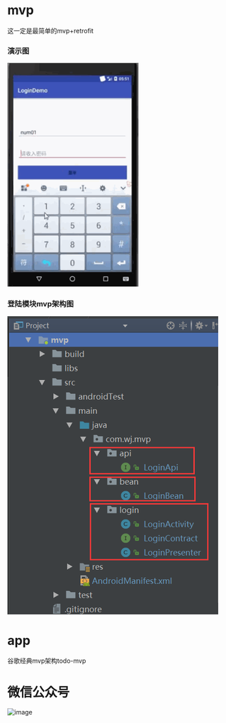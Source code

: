 # mvp
这一定是最简单的mvp+retrofit
### 演示图
![image](https://github.com/GodJiong/mvp/blob/master/mvp/src/main/res/drawable/login.gif)
### 登陆模块mvp架构图
![image](https://github.com/GodJiong/mvp/blob/master/mvp/src/main/res/drawable/mvp.png)
# app
谷歌经典mvp架构todo-mvp


# 微信公众号
![image](https://github.com/GodJiong/mvp/blob/master/mvp/src/main/res/drawable/qrcode.png)